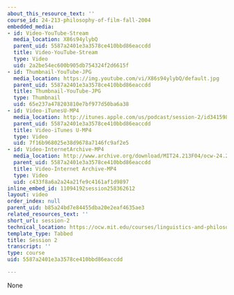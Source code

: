 ```yaml
---
about_this_resource_text: ''
course_id: 24-213-philosophy-of-film-fall-2004
embedded_media:
- id: Video-YouTube-Stream
  media_location: X86s94ylybQ
  parent_uid: 5587a2401e3a3578ce410bbd86eaccdd
  title: Video-YouTube-Stream
  type: Video
  uid: 2a2be54ec600b905db754324f2d6615f
- id: Thumbnail-YouTube-JPG
  media_location: https://img.youtube.com/vi/X86s94ylybQ/default.jpg
  parent_uid: 5587a2401e3a3578ce410bbd86eaccdd
  title: Thumbnail-YouTube-JPG
  type: Thumbnail
  uid: 65e237a478203810e7bf977d50ba6a38
- id: Video-iTunesU-MP4
  media_location: http://itunes.apple.com/us/podcast/session-2/id341598959?i=63739462
  parent_uid: 5587a2401e3a3578ce410bbd86eaccdd
  title: Video-iTunes U-MP4
  type: Video
  uid: 7f16b968025e38d9678a7146fc9af2e5
- id: Video-InternetArchive-MP4
  media_location: http://www.archive.org/download/MIT24.213F04/ocw-24.213-21sep2004-220k.mp4
  parent_uid: 5587a2401e3a3578ce410bbd86eaccdd
  title: Video-Internet Archive-MP4
  type: Video
  uid: c433f8a6a2a24a21fe9c4161af1d9897
inline_embed_id: 11094192session258362612
layout: video
order_index: null
parent_uid: b85a24bd7e84455dba20e2eaf4635ae3
related_resources_text: ''
short_url: session-2
technical_location: https://ocw.mit.edu/courses/linguistics-and-philosophy/24-213-philosophy-of-film-fall-2004/video-lectures/session-2
template_type: Tabbed
title: Session 2
transcript: ''
type: course
uid: 5587a2401e3a3578ce410bbd86eaccdd

---
```

None
